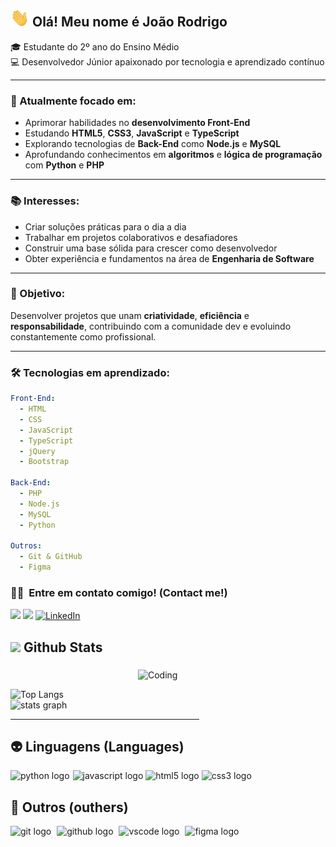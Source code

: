 ## <img src="https://raw.githubusercontent.com/ABSphreak/ABSphreak/master/gifs/Hi.gif" width="30px"> Olá! Meu nome é João Rodrigo

🎓 Estudante do 2º ano do Ensino Médio  
💻 Desenvolvedor Júnior apaixonado por tecnologia e aprendizado contínuo  

---

### 🚀 Atualmente focado em:

- Aprimorar habilidades no **desenvolvimento Front-End**
- Estudando **HTML5**, **CSS3**, **JavaScript** e **TypeScript**
- Explorando tecnologias de **Back-End** como **Node.js** e **MySQL**
- Aprofundando conhecimentos em **algoritmos** e **lógica de programação** com **Python** e **PHP**

---

### 📚 Interesses:

- Criar soluções práticas para o dia a dia  
- Trabalhar em projetos colaborativos e desafiadores  
- Construir uma base sólida para crescer como desenvolvedor  
- Obter experiência e fundamentos na área de **Engenharia de Software**

---

### 🎯 Objetivo:

Desenvolver projetos que unam **criatividade**, **eficiência** e **responsabilidade**, contribuindo com a comunidade dev e evoluindo constantemente como profissional.

---

### 🛠️ Tecnologias em aprendizado:

```yaml
Front-End:
  - HTML
  - CSS
  - JavaScript
  - TypeScript
  - jQuery
  - Bootstrap

Back-End:
  - PHP
  - Node.js
  - MySQL
  - Python

Outros:
  - Git & GitHub
  - Figma


```


### 🤝🏻 &nbsp;Entre em contato comigo! (Contact me!)
<a href="https://instagram.com/_joaoroodrigo"><img src="https://img.shields.io/badge/__joaoroodrigo-E4405F?style=flat&logo=Instagram&logoColor=white"/></a>
<a href="mailto:joaofreire2408@gmail.com"><img src="https://img.shields.io/badge/-joaofreire2408@gmail.com-D14836?style=flat&logo=Gmail&logoColor=white"/></a>
<a href="https://www.linkedin.com/in/jo%C3%A3o-rodrigo-ferreira-freire-a6b23b319/"><img src="https://img.shields.io/badge/linkedin-%230A66C2.svg?style=plastic&logo=linkedin&logoColor=white" alt="LinkedIn"/></a>


## <picture> <img src = "https://media2.giphy.com/media/QssGEmpkyEOhBCb7e1/giphy.gif?cid=ecf05e47a0n3gi1bfqntqmob8g9aid1oyj2wr3ds3mg700bl&rid=giphy.gif" width = 30px>  </picture> Github Stats



<!--- stats & Trophy (start) -->

<p align="left">
  <!--- stats (start) -->
<h3></h3>
<img align="right" alt="Coding" width="300" src="https://cdn.dribbble.com/users/1277312/screenshots/14733298/media/39b1045e593737587dd60e42c8422d1f.gif" >
<br>





 ![Top Langs](https://github-readme-stats.vercel.app/api/top-langs/?username=JoaoBruto&theme=tokyonight)  <br>
<img src="https://github-readme-stats.vercel.app/api?username=JoaoBruto&hide_title=false&hide_rank=false&show_icons=true&include_all_commits=true&count_private=true&disable_animations=false&theme=tokyonight&locale=en&hide_border=false" height="250" alt="stats graph"  />







<hr width="60%" >
  

  
## 👽 Linguagens (Languages)
<img src="https://cdn.jsdelivr.net/gh/devicons/devicon/icons/python/python-original.svg" height="30" width="40" alt="python logo"  /><img width="1" />
<img src="https://cdn.jsdelivr.net/gh/devicons/devicon/icons/javascript/javascript-original.svg" height="30"  width="40" alt="javascript logo"  />
<img src="https://cdn.jsdelivr.net/gh/devicons/devicon/icons/html5/html5-original.svg" height="30"  width="40" alt="html5 logo"  />
<img src="https://cdn.jsdelivr.net/gh/devicons/devicon/icons/css3/css3-original.svg" height="30"  width="40" alt="css3 logo"  />


## 🐛 Outros (outhers)
<div align="left">
  <img src="https://cdn.jsdelivr.net/gh/devicons/devicon/icons/git/git-original.svg" height="30"  width="40" alt="git logo"  />
  <img width="1" />
  <img src="https://cdn.jsdelivr.net/gh/devicons/devicon/icons/github/github-original.svg" height="30"  width="40" alt="github logo"  />
  <img width="1" />
  <img src="https://cdn.jsdelivr.net/gh/devicons/devicon/icons/vscode/vscode-original.svg" height="30"  width="40" alt="vscode logo"  />
  <img width="1" />
  <img src="https://cdn.jsdelivr.net/gh/devicons/devicon/icons/figma/figma-original.svg" height="30"  width="40" alt="figma logo"  />
  <img width="1" />






<td width="50%" align="center">


 

  </td>
</tr>
</table



<img align="right" alt="GIF" src="https://media.giphy.com/media/836HiJc7pgzy8iNXCn/giphy.gif" />






   



